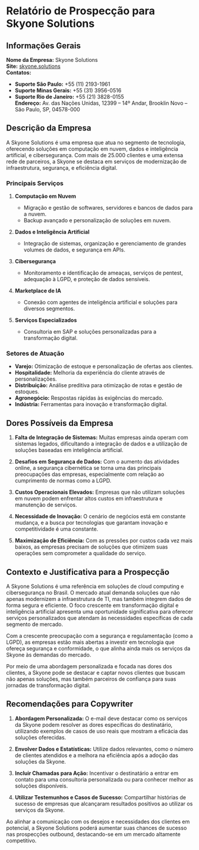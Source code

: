 # Relatório de Prospecção para Skyone Solutions

## Informações Gerais

**Nome da Empresa:** Skyone Solutions  
**Site:** [skyone.solutions](https://skyone.solutions)  
**Contatos:**  
  - **Suporte São Paulo:** +55 (11) 2193-1961  
  - **Suporte Minas Gerais:** +55 (31) 3956-0516  
  - **Suporte Rio de Janeiro:** +55 (21) 3828-0155  
**Endereço:** Av. das Nações Unidas, 12399 – 14º Andar, Brooklin Novo – São Paulo, SP, 04578-000

## Descrição da Empresa

A Skyone Solutions é uma empresa que atua no segmento de tecnologia, oferecendo soluções em computação em nuvem, dados e inteligência artificial, e cibersegurança. Com mais de 25.000 clientes e uma extensa rede de parceiros, a Skyone se destaca em serviços de modernização de infraestrutura, segurança, e eficiência digital.

### Principais Serviços

1. **Computação em Nuvem**
   - Migração e gestão de softwares, servidores e bancos de dados para a nuvem.
   - Backup avançado e personalização de soluções em nuvem.

2. **Dados e Inteligência Artificial**
   - Integração de sistemas, organização e gerenciamento de grandes volumes de dados, e segurança em APIs.

3. **Cibersegurança**
   - Monitoramento e identificação de ameaças, serviços de pentest, adequação à LGPD, e proteção de dados sensíveis.

4. **Marketplace de IA**
   - Conexão com agentes de inteligência artificial e soluções para diversos segmentos.

5. **Serviços Especializados**
   - Consultoria em SAP e soluções personalizadas para a transformação digital.

### Setores de Atuação

- **Varejo:** Otimização de estoque e personalização de ofertas aos clientes.
- **Hospitalidade:** Melhoria da experiência do cliente através de personalizações.
- **Distribuição:** Análise preditiva para otimização de rotas e gestão de estoques.
- **Agronegócio:** Respostas rápidas às exigências do mercado.
- **Indústria:** Ferramentas para inovação e transformação digital.

## Dores Possíveis da Empresa

1. **Falta de Integração de Sistemas:** Muitas empresas ainda operam com sistemas legados, dificultando a integração de dados e a utilização de soluções baseadas em inteligência artificial.
  
2. **Desafios em Segurança de Dados:** Com o aumento das atividades online, a segurança cibernética se torna uma das principais preocupações das empresas, especialmente com relação ao cumprimento de normas como a LGPD.

3. **Custos Operacionais Elevados:** Empresas que não utilizam soluções em nuvem podem enfrentar altos custos em infraestrutura e manutenção de serviços.

4. **Necessidade de Inovação:** O cenário de negócios está em constante mudança, e a busca por tecnologias que garantam inovação e competitividade é uma constante.

5. **Maximização de Eficiência:** Com as pressões por custos cada vez mais baixos, as empresas precisam de soluções que otimizem suas operações sem comprometer a qualidade do serviço.

## Contexto e Justificativa para a Prospecção

A Skyone Solutions é uma referência em soluções de cloud computing e cibersegurança no Brasil. O mercado atual demanda soluções que não apenas modernizem a infraestrutura de TI, mas também integrem dados de forma segura e eficiente. O foco crescente em transformação digital e inteligência artificial apresenta uma oportunidade significativa para oferecer serviços personalizados que atendam às necessidades específicas de cada segmento de mercado. 

Com a crescente preocupação com a segurança e regulamentação (como a LGPD), as empresas estão mais abertas a investir em tecnologia que ofereça segurança e conformidade, o que alinha ainda mais os serviços da Skyone às demandas do mercado. 

Por meio de uma abordagem personalizada e focada nas dores dos clientes, a Skyone pode se destacar e captar novos clientes que buscam não apenas soluções, mas também parceiros de confiança para suas jornadas de transformação digital.

## Recomendações para Copywriter

1. **Abordagem Personalizada:** O e-mail deve destacar como os serviços da Skyone podem resolver as dores específicas do destinatário, utilizando exemplos de casos de uso reais que mostram a eficácia das soluções oferecidas.

2. **Envolver Dados e Estatísticas:** Utilize dados relevantes, como o número de clientes atendidos e a melhora na eficiência após a adoção das soluções da Skyone.

3. **Incluir Chamadas para Ação:** Incentivar o destinatário a entrar em contato para uma consultoria personalizada ou para conhecer melhor as soluções disponíveis.

4. **Utilizar Testemunhos e Casos de Sucesso:** Compartilhar histórias de sucesso de empresas que alcançaram resultados positivos ao utilizar os serviços da Skyone.

Ao alinhar a comunicação com os desejos e necessidades dos clientes em potencial, a Skyone Solutions poderá aumentar suas chances de sucesso nas prospecções outbound, destacando-se em um mercado altamente competitivo.